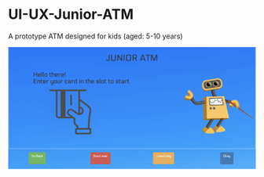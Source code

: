 # UI-UX-Junior-ATM
A prototype ATM designed for kids (aged: 5-10 years)

![Junior ATM](/JuniorATM.png)
